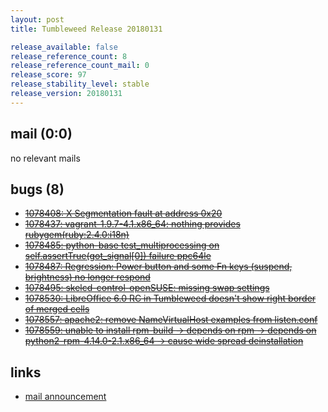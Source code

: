 ```yaml
---
layout: post
title: Tumbleweed Release 20180131

release_available: false
release_reference_count: 8
release_reference_count_mail: 0
release_score: 97
release_stability_level: stable
release_version: 20180131
---
```


## mail (0:0)

no relevant mails

## bugs (8)

<!--more-->

- ~~[1078408: X Segmentation fault at address 0x20](https://bugzilla.opensuse.org/show_bug.cgi?id=1078408)~~
- ~~[1078437: vagrant-1.9.7-4.1.x86_64: nothing provides rubygem(ruby:2.4.0:i18n)](https://bugzilla.opensuse.org/show_bug.cgi?id=1078437)~~
- ~~[1078485: python-base test_multiprocessing on self.assertTrue(got_signal\[0\]) failure ppc64le](https://bugzilla.opensuse.org/show_bug.cgi?id=1078485)~~
- ~~[1078487: Regression: Power button and some Fn keys (suspend, brightness) no longer respond](https://bugzilla.opensuse.org/show_bug.cgi?id=1078487)~~
- ~~[1078495: skelcd-control-openSUSE: missing swap settings](https://bugzilla.opensuse.org/show_bug.cgi?id=1078495)~~
- ~~[1078530: LibreOffice 6.0 RC in Tumbleweed doesn't show right border of merged cells](https://bugzilla.opensuse.org/show_bug.cgi?id=1078530)~~
- ~~[1078557: apache2: remove NameVirtualHost examples from listen.conf](https://bugzilla.opensuse.org/show_bug.cgi?id=1078557)~~
- ~~[1078559: unable to install rpm-build -> depends on rpm -> depends on python2-rpm-4.14.0-2.1.x86_64 -> cause wide spread deinstallation](https://bugzilla.opensuse.org/show_bug.cgi?id=1078559)~~



## links

- [mail announcement](https://lists.opensuse.org/opensuse-factory/2018-02/msg00074.html)
